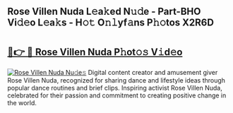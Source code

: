 ## Rose Villen Nuda L𝚎a𝚔ed N𝚞𝚍e - Part-BHO Vi𝚍𝚎o L𝚎a𝚔s - H𝚘𝚝 O𝚗𝚕yf𝚊ns P𝚑𝚘tos X2R6D

# <h2><a href="http://kfbde38.oniu.top/?m=Rose+Villen+Nuda">🔗👉 🔴 Rose Villen Nuda P𝚑ot𝚘𝚜 V𝚒d𝚎o</a></h2>

[![Rose Villen Nuda Nu𝚍e𝚜](https://i.imgur.com/0qMVB7G.gif)](http://kfbde38.oniu.top/?m=Rose+Villen+Nuda)
Digital content creator and amusement giver Rose Villen Nuda, recognized for sharing dance and lifestyle ideas through popular dance routines and brief clips. Inspiring activist Rose Villen Nuda, celebrated for their passion and commitment to creating positive change in the world.  
